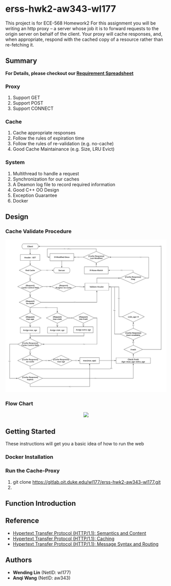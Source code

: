 # erss-hwk2-aw343-wl177

This project is for ECE-568 Homework2
For this assignment you will be writing an http proxy – a server whose job it is to forward requests to the origin server on behalf of the client. Your proxy will cache responses, and, when
appropriate, respond with the cached copy of a resource rather than re-fetching it. 

## Summary

**For Details, please checkout our [Requirement Spreadsheet](https://gitlab.oit.duke.edu/wl177/erss-hwk2-aw343-wl177/src/SpreadSheet.xlsx)**

### Proxy
1. Support GET
2. Support POST
3. Support CONNECT

### Cache
1. Cache appropriate responses
2. Follow the rules of expiration time
3. Follow the rules of re-validation (e.g. no-cache)
4. Good Cache Maintainance (e.g. Size, LRU Evict)

### System 
1. Multithread to handle a request
2. Synchronization for our caches
3. A Deamon log file to record required information
4. Good C++ OO Design
5. Exception Guarantee
6. Docker

## Design

### Cache Validate Procedure
<div align=center><img  src="src/cache_validate.jpg"/></div>

### Flow Chart
<div align=center><img  src="pic/flowchart.png"/></div>

## Getting Started
These instructions will get you a basic idea of how to run the web

### Docker Installation


### Run the Cache-Proxy
1. git clone https://gitlab.oit.duke.edu/wl177/erss-hwk2-aw343-wl177.git
2. 



## Function Introduction




## Reference

* [Hypertext Transfer Protocol (HTTP/1.1): Semantics and Content](https://tools.ietf.org/html/rfc7231)
* [Hypertext Transfer Protocol (HTTP/1.1): Caching](https://tools.ietf.org/html/rfc7234) 
* [Hypertext Transfer Protocol (HTTP/1.1): Message Syntax and Routing](https://tools.ietf.org/html/rfc7230) 

## Authors

* **Wending Lin** (NetID: wl177)
* **Anqi Wang** (NetID: aw343)